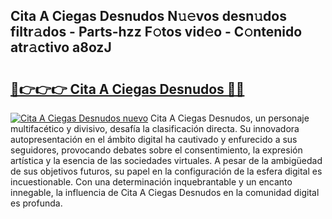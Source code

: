 ## Cita A Ciegas Desnudos N𝚞𝚎vos desn𝚞dos filtr𝚊dos - Parts-hzz F𝚘tos vid𝚎o - C𝚘ntenido atr𝚊ctivo a8ozJ

# <h2><a href="http://mb6ign.tromn.icu/?c=Cita+A+Ciegas+Desnudos">🔗👉👉👉 Cita A Ciegas Desnudos 🔗🔗</a></h2>

[![Cita A Ciegas Desnudos nuevo](https://i.imgur.com/pEAQMta.gif)](http://mb6ign.tromn.icu/?c=Cita+A+Ciegas+Desnudos)
Cita A Ciegas Desnudos, un personaje multifacético y divisivo, desafía la clasificación directa. Su innovadora autopresentación en el ámbito digital ha cautivado y enfurecido a sus seguidores, provocando debates sobre el consentimiento, la expresión artística y la esencia de las sociedades virtuales. A pesar de la ambigüedad de sus objetivos futuros, su papel en la configuración de la esfera digital es incuestionable. Con una determinación inquebrantable y un encanto innegable, la influencia de Cita A Ciegas Desnudos en la comunidad digital es profunda.
